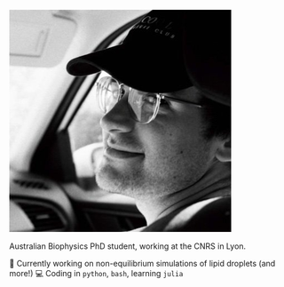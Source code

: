 ![alt-text](https://github.com/jacksoncrowley/jacksoncrowley/blob/main/YP7dZ3Yq_400x400.jpg "Me!")


Australian Biophysics PhD student, working at the CNRS in Lyon.

🌱 Currently working on non-equilibrium simulations of lipid droplets (and more!)
💻 Coding in `python`, `bash`, learning `julia`
